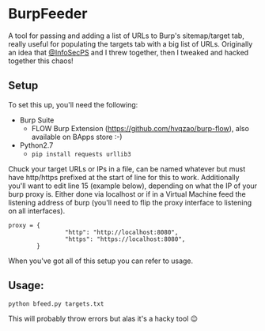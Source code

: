 # BurpFeeder
A tool for passing and adding a list of URLs to Burp's sitemap/target tab, really useful for populating the targets tab with a big list of URLs. Originally an idea that [@InfoSecPS](https://twitter.com/InfoSecPS) and I threw together, then I tweaked and hacked together this chaos!

## Setup
To set this up, you'll need the following:
- Burp Suite
  - FLOW Burp Extension (https://github.com/hvqzao/burp-flow), also available on BApps store :-)
- Python2.7
  - `pip install requests urllib3`

Chuck your target URLs or IPs in a file, can be named whatever but must have http/https prefixed at the start of line for this to work. Additionally you'll want to edit line 15 (example below), depending on what the IP of your burp proxy is. Either done via localhost or if in a Virtual Machine feed the listening address of burp (you'll need to flip the proxy interface to listening on all interfaces).

```
proxy = {
                "http": "http://localhost:8080",
                "https": "https://localhost:8080",
        }
```

When you've got all of this setup you can refer to usage.


## Usage:
```
python bfeed.py targets.txt
```

This will probably throw errors but alas it's a hacky tool 😉
